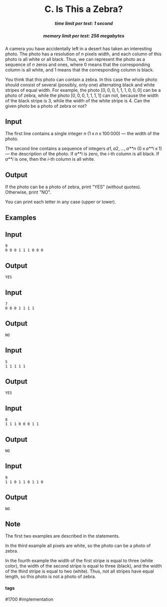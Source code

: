 <h1 style='text-align: center;'> C. Is This a Zebra?</h1>

<h5 style='text-align: center;'>time limit per test: 1 second</h5>
<h5 style='text-align: center;'>memory limit per test: 256 megabytes</h5>

A camera you have accidentally left in a desert has taken an interesting photo. The photo has a resolution of *n* pixels width, and each column of this photo is all white or all black. Thus, we can represent the photo as a sequence of *n* zeros and ones, where 0 means that the corresponding column is all white, and 1 means that the corresponding column is black.

You think that this photo can contain a zebra. In this case the whole photo should consist of several (possibly, only one) alternating black and white stripes of equal width. For example, the photo [0, 0, 0, 1, 1, 1, 0, 0, 0] can be a photo of zebra, while the photo [0, 0, 0, 1, 1, 1, 1] can not, because the width of the black stripe is 3, while the width of the white stripe is 4. Can the given photo be a photo of zebra or not?

## Input

The first line contains a single integer *n* (1 ≤ *n* ≤ 100 000) — the width of the photo.

The second line contains a sequence of integers *a*1, *a*2, ..., *a**n* (0 ≤ *a**i* ≤ 1) — the description of the photo. If *a**i* is zero, the *i*-th column is all black. If *a**i* is one, then the *i*-th column is all white.

## Output

If the photo can be a photo of zebra, print "YES" (without quotes). Otherwise, print "NO".

You can print each letter in any case (upper or lower).

## Examples

## Input


```
9  
0 0 0 1 1 1 0 0 0  

```
## Output


```
YES  

```
## Input


```
7  
0 0 0 1 1 1 1  

```
## Output


```
NO  

```
## Input


```
5  
1 1 1 1 1  

```
## Output


```
YES  

```
## Input


```
8  
1 1 1 0 0 0 1 1  

```
## Output


```
NO  

```
## Input


```
9  
1 1 0 1 1 0 1 1 0  

```
## Output


```
NO  

```
## Note

The first two examples are described in the statements.

In the third example all pixels are white, so the photo can be a photo of zebra.

In the fourth example the width of the first stripe is equal to three (white color), the width of the second stripe is equal to three (black), and the width of the third stripe is equal to two (white). Thus, not all stripes have equal length, so this photo is not a photo of zebra.



#### tags 

#1700 #implementation 